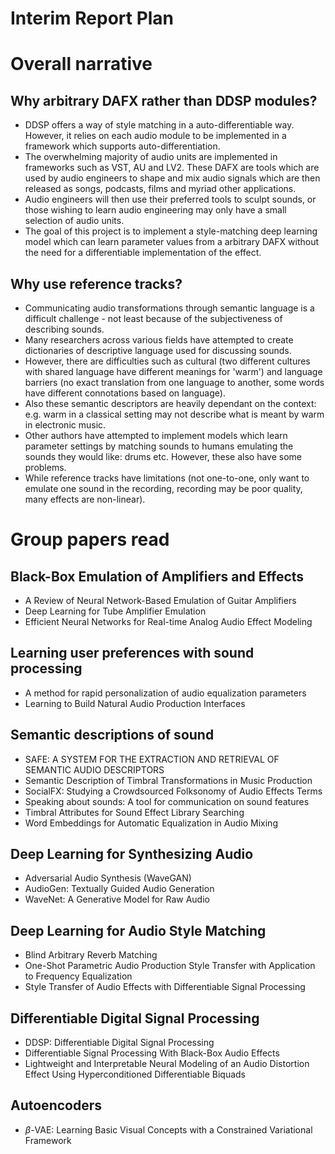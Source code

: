 # Interim Report Plan

# Overall narrative
## Why arbitrary DAFX rather than DDSP modules?
- DDSP offers a way of style matching in a auto-differentiable way. However, it relies on each audio module to be implemented in a framework which supports auto-differentiation.
- The overwhelming majority of audio units are implemented in frameworks such as VST, AU and LV2. These DAFX are tools which are used by audio engineers to shape and mix audio signals which are then released as songs, podcasts, films and myriad other applications.
- Audio engineers will then use their preferred tools to sculpt sounds, or those wishing to learn audio engineering may only have a small selection of audio units.
- The goal of this project is to implement a style-matching deep learning model which can learn parameter values from a arbitrary DAFX without the need for a differentiable implementation of the effect.

## Why use reference tracks?
- Communicating audio transformations through semantic language is a difficult challenge - not least because of the subjectiveness of describing sounds.
- Many researchers across various fields have attempted to create dictionaries of descriptive language used for discussing sounds.
- However, there are difficulties such as cultural (two different cultures with shared language have different meanings for 'warm') and language barriers (no exact translation from one language to another, some words have different connotations based on language).
- Also these semantic descriptors are heavily dependant on the context: e.g. warm in a classical setting may not describe what is meant by warm in electronic music.
- Other authors have attempted to implement models which learn parameter settings by matching sounds to humans emulating the sounds they would like: drums etc. However, these also have some problems.
- While reference tracks have limitations (not one-to-one, only want to emulate one sound in the recording, recording may be poor quality, many effects are non-linear).

# Group papers read

## Black-Box Emulation of Amplifiers and Effects
- A Review of Neural Network-Based Emulation of Guitar Amplifiers
- Deep Learning for Tube Amplifier Emulation
- Efficient Neural Networks for Real-time Analog Audio Effect Modeling

## Learning user preferences with sound processing
- A method for rapid personalization of audio equalization parameters
- Learning to Build Natural Audio Production Interfaces

## Semantic descriptions of sound
- SAFE: A SYSTEM FOR THE EXTRACTION AND RETRIEVAL OF SEMANTIC AUDIO DESCRIPTORS
- Semantic Description of Timbral Transformations in Music Production
- SocialFX: Studying a Crowdsourced Folksonomy of Audio Effects Terms
- Speaking about sounds: A tool for communication on sound features
- Timbral Attributes for Sound Effect Library Searching
- Word Embeddings for Automatic Equalization in Audio Mixing

## Deep Learning for Synthesizing Audio
- Adversarial Audio Synthesis (WaveGAN)
- AudioGen: Textually Guided Audio Generation
- WaveNet: A Generative Model for Raw Audio

## Deep Learning for Audio Style Matching
- Blind Arbitrary Reverb Matching
- One-Shot Parametric Audio Production Style Transfer with Application to Frequency Equalization
- Style Transfer of Audio Effects with Differentiable Signal Processing

## Differentiable Digital Signal Processing
- DDSP: Differentiable Digital Signal Processing
- Differentiable Signal Processing With Black-Box Audio Effects
- Lightweight and Interpretable Neural Modeling of an Audio Distortion Effect Using Hyperconditioned Differentiable Biquads

## Autoencoders
- $\beta$-VAE: Learning Basic Visual Concepts with a Constrained Variational Framework









